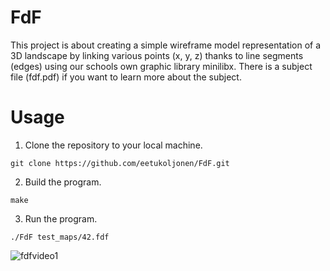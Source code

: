 # FdF

This project is about creating a simple wireframe model representation of a 3D landscape by linking various points (x, y, z) thanks to line segments (edges) using our schools own graphic library minilibx. There is a subject file (fdf.pdf) if you want to learn more about the subject.

# Usage

1. Clone the repository to your local machine.
```
git clone https://github.com/eetukoljonen/FdF.git
```
2. Build the program.
```
make
```
3. Run the program.
```
./FdF test_maps/42.fdf
```

![fdfvideo1](https://github.com/eetukoljonen/FdF/assets/120648288/a904ffc2-4bb2-4652-8bdf-d0b1c8e889f0)

